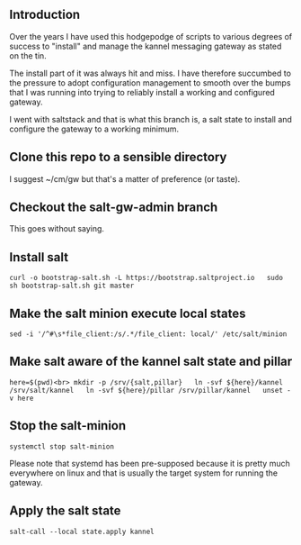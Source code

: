 ## Introduction

Over the years I have used this hodgepodge of scripts to various degrees of
success to "install" and manage the kannel messaging gateway as stated on the
tin.

The install part of it was always hit and miss. I have therefore succumbed to
the pressure to adopt configuration management to smooth over the bumps that I
was running into trying to reliably install a working and configured gateway.

I went with saltstack and that is what this branch is, a salt state to install
and configure the gateway to a working minimum.

## Clone this repo to a sensible directory
I suggest ~/cm/gw but that's a matter of preference (or taste).

## Checkout the salt-gw-admin branch
This goes without saying.

## Install salt
`curl -o bootstrap-salt.sh -L https://bootstrap.saltproject.io  
 sudo sh bootstrap-salt.sh git master`

## Make the salt minion execute local states
`sed -i '/^#\s*file_client:/s/.*/file_client: local/' /etc/salt/minion`

## Make salt aware of the kannel salt state and pillar
`here=$(pwd)<br>
 mkdir -p /srv/{salt,pillar}  
 ln -svf ${here}/kannel /srv/salt/kannel  
 ln -svf ${here}/pillar /srv/pillar/kannel  
 unset -v here`

## Stop the salt-minion
`systemctl stop salt-minion`

Please note that systemd has been pre-supposed because it is pretty much
everywhere on linux and that is usually the target system for running the
gateway.

## Apply the salt state
`salt-call --local state.apply kannel`
